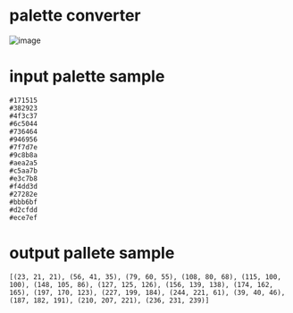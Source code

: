 # palette converter

![image](https://github.com/user-attachments/assets/3df2903b-ef12-41fe-a189-49d2247d5d32)

# input palette sample

    #171515
    #382923
    #4f3c37
    #6c5044
    #736464
    #946956
    #7f7d7e
    #9c8b8a
    #aea2a5
    #c5aa7b
    #e3c7b8
    #f4dd3d
    #27282e
    #bbb6bf
    #d2cfdd
    #ece7ef

# output pallete sample

    [(23, 21, 21), (56, 41, 35), (79, 60, 55), (108, 80, 68), (115, 100, 100), (148, 105, 86), (127, 125, 126), (156, 139, 138), (174, 162, 165), (197, 170, 123), (227, 199, 184), (244, 221, 61), (39, 40, 46), (187, 182, 191), (210, 207, 221), (236, 231, 239)]

